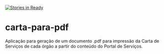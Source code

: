 [![Stories in Ready](https://badge.waffle.io/servicosgovbr/carta-para-pdf.png?label=ready&title=Ready)](https://waffle.io/servicosgovbr/carta-para-pdf)
# carta-para-pdf
Aplicação para geração de um documento .pdf para impressão da Carta de Serviços de cada órgão a partir do conteúdo do Portal de Serviços.
